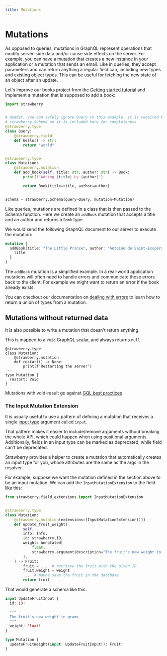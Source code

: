 ```yaml
---
title: Mutations
---
```


# Mutations

As opposed to queries, mutations in GraphQL represent operations that modify server-side
data and/or cause side effects on the server. For example, you can have a mutation that
creates a new instance in your application or a mutation that sends an email. Like in
queries, they accept parameters and can return anything a regular field can, including
new types and existing object types. This can be useful for fetching the new state of an
object after an update.

Let's improve our books project from the [Getting started tutorial](../index.md) and
implement a mutation that is supposed to add a book:

```python
import strawberry


# Reader, you can safely ignore Query in this example, it is required by
# strawberry.Schema so it is included here for completeness
@strawberry.type
class Query:
    @strawberry.field
    def hello() -> str:
        return "world"


@strawberry.type
class Mutation:
    @strawberry.mutation
    def add_book(self, title: str, author: str) -> Book:
        print(f"Adding {title} by {author}")

        return Book(title=title, author=author)


schema = strawberry.Schema(query=Query, mutation=Mutation)
```

Like queries, mutations are defined in a class that is then passed to the Schema
function. Here we create an `addBook` mutation that accepts a title and an author and
returns a `Book` type.

We would send the following GraphQL document to our server to execute the mutation:

```graphql
mutation {
  addBook(title: "The Little Prince", author: "Antoine de Saint-Exupéry") {
    title
  }
}
```

The `addBook` mutation is a simplified example. In a real-world application mutations
will often need to handle errors and communicate those errors back to the client. For
example we might want to return an error if the book already exists.

You can checkout our documentation on
[dealing with errors](/docs/guides/errors#expected-errors) to learn how to return a
union of types from a mutation.

## Mutations without returned data

It is also possible to write a mutation that doesn't return anything.

This is mapped to a `Void` GraphQL scalar, and always returns `null`

```python+schema
@strawberry.type
class Mutation:
    @strawberry.mutation
    def restart() -> None:
        print(f'Restarting the server')
---
type Mutation {
  restart: Void
}
```

<Note>

Mutations with void-result go against [GQL best practices](https://graphql-rules.com/rules/mutation-payload)

</Note>

### The Input Mutation Extension

It is usually useful to use a pattern of defining a mutation that receives a single
[input type](./input-types) argument called `input`.

That pattern makes it easier to include/remove arguments without breaking the
whole API, which could happen when using positional arguments. Additionally,
fields in an input type can be marked as deprecated, while field can't be deprecated.

Strawberry provides a helper to create a mutation that automatically
creates an input type for you, whose attributes are the same as the args in the resolver.

For example, suppose we want the mutation defined in the section above to be an
input mutation. We can add the `InputMutationExtension` to the field like this:

```python
from strawberry.field_extensions import InputMutationExtension


@strawberry.type
class Mutation:
    @strawberry.mutation(extensions=[InputMutationExtension()])
    def update_fruit_weight(
        self,
        info: Info,
        id: strawberry.ID,
        weight: Annotated[
            float,
            strawberry.argument(description="The fruit's new weight in grams"),
        ],
    ) -> Fruit:
        fruit = ...  # retrieve the fruit with the given ID
        fruit.weight = weight
        ...  # maybe save the fruit in the database
        return fruit
```

That would generate a schema like this:

```graphql
input UpdateFruitInput {
  id: ID!

  """
  The fruit's new weight in grams
  """
  weight: Float!
}

type Mutation {
  updateFruitWeight(input: UpdateFruitInput!): Fruit!
}
```
